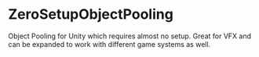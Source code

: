 # ZeroSetupObjectPooling
Object Pooling for Unity which requires almost no setup. Great for VFX and can be expanded to work with different game systems as well.
